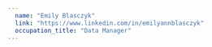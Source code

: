 ```yaml
---
  name: "Emily Blasczyk"
  link: "https://www.linkedin.com/in/emilyannblasczyk"
  occupation_title: "Data Manager"
---
```

